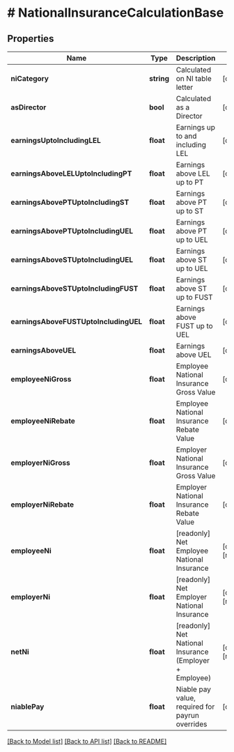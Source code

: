 # # NationalInsuranceCalculationBase

## Properties

Name | Type | Description | Notes
------------ | ------------- | ------------- | -------------
**niCategory** | **string** | Calculated on NI table letter | [optional]
**asDirector** | **bool** | Calculated as a Director | [optional]
**earningsUptoIncludingLEL** | **float** | Earnings up to and including LEL | [optional]
**earningsAboveLELUptoIncludingPT** | **float** | Earnings above LEL up to PT | [optional]
**earningsAbovePTUptoIncludingST** | **float** | Earnings above PT up to ST | [optional]
**earningsAbovePTUptoIncludingUEL** | **float** | Earnings above PT up to UEL | [optional]
**earningsAboveSTUptoIncludingUEL** | **float** | Earnings above ST up to UEL | [optional]
**earningsAboveSTUptoIncludingFUST** | **float** | Earnings above ST up to FUST | [optional]
**earningsAboveFUSTUptoIncludingUEL** | **float** | Earnings above FUST up to UEL | [optional]
**earningsAboveUEL** | **float** | Earnings above UEL | [optional]
**employeeNiGross** | **float** | Employee National Insurance Gross Value | [optional]
**employeeNiRebate** | **float** | Employee National Insurance Rebate Value | [optional]
**employerNiGross** | **float** | Employer National Insurance Gross Value | [optional]
**employerNiRebate** | **float** | Employer National Insurance Rebate Value | [optional]
**employeeNi** | **float** | [readonly] Net Employee National Insurance | [optional] [readonly]
**employerNi** | **float** | [readonly] Net Employer National Insurance | [optional] [readonly]
**netNi** | **float** | [readonly] Net National Insurance (Employer + Employee) | [optional] [readonly]
**niablePay** | **float** | Niable pay value, required for payrun overrides | [optional]

[[Back to Model list]](../../README.md#models) [[Back to API list]](../../README.md#endpoints) [[Back to README]](../../README.md)
